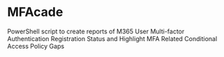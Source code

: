 # MFAcade
PowerShell script to create reports of M365 User Multi-factor Authentication Registration Status and Highlight MFA Related Conditional Access Policy Gaps
